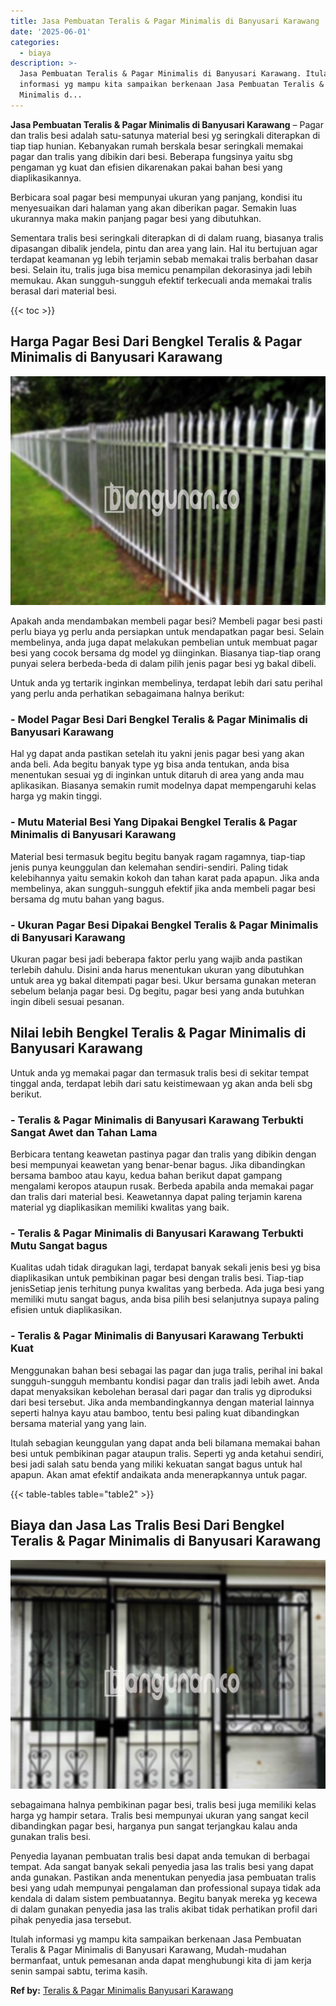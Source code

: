 ```yaml
---
title: Jasa Pembuatan Teralis & Pagar Minimalis di Banyusari Karawang
date: '2025-06-01'
categories:
  - biaya
description: >-
  Jasa Pembuatan Teralis & Pagar Minimalis di Banyusari Karawang. Itulah
  informasi yg mampu kita sampaikan berkenaan Jasa Pembuatan Teralis & Pagar
  Minimalis d...
---
```


**Jasa Pembuatan Teralis & Pagar Minimalis di Banyusari Karawang** – Pagar dan tralis besi adalah satu-satunya material besi yg seringkali diterapkan di tiap tiap hunian. Kebanyakan rumah berskala besar seringkali memakai pagar dan tralis yang dibikin dari besi. Beberapa fungsinya yaitu sbg pengaman yg kuat dan efisien dikarenakan pakai bahan besi yang diaplikasikannya.

Berbicara soal pagar besi mempunyai ukuran yang panjang, kondisi itu menyesuaikan dari halaman yang akan diberikan pagar. Semakin luas ukurannya maka makin panjang pagar besi yang dibutuhkan.

Sementara tralis besi seringkali diterapkan di di dalam ruang, biasanya tralis dipasangan dibalik jendela, pintu dan area yang lain. Hal itu bertujuan agar terdapat keamanan yg lebih terjamin sebab memakai tralis berbahan dasar besi. Selain itu, tralis juga bisa memicu penampilan dekorasinya jadi lebih memukau. Akan sungguh-sungguh efektif terkecuali anda memakai tralis berasal dari material besi.

{{< toc >}}

## Harga Pagar Besi Dari Bengkel Teralis & Pagar Minimalis di Banyusari Karawang

![Jasa Pembuatan Teralis & Pagar Minimalis di Banyusari Karawang](/images/pagar-minimalis-murah-34.png)

Apakah anda mendambakan membeli pagar besi? Membeli pagar besi pasti perlu biaya yg perlu anda persiapkan untuk mendapatkan pagar besi. Selain membelinya, anda juga dapat melakukan pembelian untuk membuat pagar besi yang cocok bersama dg model yg diinginkan. Biasanya tiap-tiap orang punyai selera berbeda-beda di dalam pilih jenis pagar besi yg bakal dibeli.

Untuk anda yg tertarik inginkan membelinya, terdapat lebih dari satu perihal yang perlu anda perhatikan sebagaimana halnya berikut:
### \- Model Pagar Besi Dari Bengkel Teralis & Pagar Minimalis di Banyusari Karawang

Hal yg dapat anda pastikan setelah itu yakni jenis pagar besi yang akan anda beli. Ada begitu banyak type yg bisa anda tentukan, anda bisa menentukan sesuai yg di inginkan untuk ditaruh di area yang anda mau aplikasikan. Biasanya semakin rumit modelnya dapat mempengaruhi kelas harga yg makin tinggi.

### \- Mutu Material Besi Yang Dipakai Bengkel Teralis & Pagar Minimalis di Banyusari Karawang

Material besi termasuk begitu begitu banyak ragam ragamnya, tiap-tiap jenis punya keunggulan dan kelemahan sendiri-sendiri. Paling tidak kelebihannya yaitu semakin kokoh dan tahan karat pada apapun. Jika anda membelinya, akan sungguh-sungguh efektif jika anda membeli pagar besi bersama dg mutu bahan yang bagus.

### \- Ukuran Pagar Besi Dipakai Bengkel Teralis & Pagar Minimalis di Banyusari Karawang

Ukuran pagar besi jadi beberapa faktor perlu yang wajib anda pastikan terlebih dahulu. Disini anda harus menentukan ukuran yang dibutuhkan untuk area yg bakal ditempati pagar besi. Ukur bersama gunakan meteran sebelum belanja pagar besi. Dg begitu, pagar besi yang anda butuhkan ingin dibeli sesuai pesanan.

## Nilai lebih Bengkel Teralis & Pagar Minimalis di Banyusari Karawang

Untuk anda yg memakai pagar dan termasuk tralis besi di sekitar tempat tinggal anda, terdapat lebih dari satu keistimewaan yg akan anda beli sbg berikut.

### \- Teralis & Pagar Minimalis di Banyusari Karawang Terbukti Sangat Awet dan Tahan Lama

Berbicara tentang keawetan pastinya pagar dan tralis yang dibikin dengan besi mempunyai keawetan yang benar-benar bagus. Jika dibandingkan bersama bamboo atau kayu, kedua bahan berikut dapat gampang mengalami keropos ataupun rusak. Berbeda apabila anda memakai pagar dan tralis dari material besi. Keawetannya dapat paling terjamin karena material yg diaplikasikan memiliki kwalitas yang baik.

### \- Teralis & Pagar Minimalis di Banyusari Karawang Terbukti Mutu Sangat bagus

Kualitas udah tidak diragukan lagi, terdapat banyak sekali jenis besi yg bisa diaplikasikan untuk pembikinan pagar besi dengan tralis besi. Tiap-tiap jenisSetiap jenis terhitung punya kwalitas yang berbeda. Ada juga besi yang memiliki mutu sangat bagus, anda bisa pilih besi selanjutnya supaya paling efisien untuk diaplikasikan.

### \- Teralis & Pagar Minimalis di Banyusari Karawang Terbukti Kuat

Menggunakan bahan besi sebagai las pagar dan juga tralis, perihal ini bakal sungguh-sungguh membantu kondisi pagar dan tralis jadi lebih awet. Anda dapat menyaksikan kebolehan berasal dari pagar dan tralis yg diproduksi dari besi tersebut. Jika anda membandingkannya dengan material lainnya seperti halnya kayu atau bamboo, tentu besi paling kuat dibandingkan bersama material yang yang lain.

Itulah sebagian keunggulan yang dapat anda beli bilamana memakai bahan besi untuk pembikinan pagar ataupun tralis. Seperti yg anda ketahui sendiri, besi jadi salah satu benda yang miliki kekuatan sangat bagus untuk hal apapun. Akan amat efektif andaikata anda menerapkannya untuk pagar.

{{< table-tables table="table2" >}}

## Biaya dan Jasa Las Tralis Besi Dari Bengkel Teralis & Pagar Minimalis di Banyusari Karawang

![Jasa Pembuatan Teralis & Pagar Minimalis di Banyusari Karawang](/images/teralis-minimalis-murah-45.png)

sebagaimana halnya pembikinan pagar besi, tralis besi juga memiliki kelas harga yg hampir setara. Tralis besi mempunyai ukuran yang sangat kecil dibandingkan pagar besi, harganya pun sangat terjangkau kalau anda gunakan tralis besi.

Penyedia layanan pembuatan tralis besi dapat anda temukan di berbagai tempat. Ada sangat banyak sekali penyedia jasa las tralis besi yang dapat anda gunakan. Pastikan anda menentukan penyedia jasa pembuatan tralis besi yang udah mempunyai pengalaman dan professional supaya tidak ada kendala di dalam sistem pembuatannya. Begitu banyak mereka yg kecewa di dalam gunakan penyedia jasa las tralis akibat tidak perhatikan profil dari pihak penyedia jasa tersebut.

Itulah informasi yg mampu kita sampaikan berkenaan Jasa Pembuatan Teralis & Pagar Minimalis di Banyusari Karawang, Mudah-mudahan bermanfaat, untuk pemesanan anda dapat menghubungi kita di jam kerja senin sampai sabtu, terima kasih.

**Ref by:** [Teralis & Pagar Minimalis Banyusari Karawang](https://id.wikipedia.org/wiki/Teralis)
